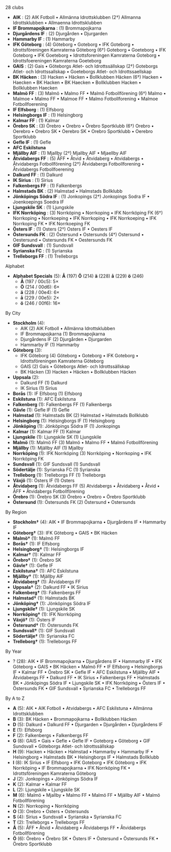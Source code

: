 28 clubs

- **AIK** : (2) AIK Fotboll • Allmänna Idrottsklubben (2†) Allmanna Idrottsklubben • Allmaenna Idrottsklubben
- **IF Brommapojkarna** : (1) Brommapojkarna
- **Djurgårdens IF** : (2) Djurgården • Djurgarden
- **Hammarby IF** : (1) Hammarby
- **IFK Göteborg** : (4) Göteborg • Goteborg • IFK Goteborg • Idrottsföreningen Kamraterna Göteborg (6†) Goteborg • Goeteborg • IFK Goteborg • IFK Goeteborg • Idrottsforeningen Kamraterna Goteborg • Idrottsfoereningen Kamraterna Goeteborg
- **GAIS** : (2) Gais • Göteborgs Atlet- och Idrottssällskap (2†) Goteborgs Atlet- och Idrottssallskap • Goeteborgs Atlet- och Idrottssaellskap
- **BK Häcken** : (3) Hacken • Häcken • Bollklubben Häcken (6†) Hacken • Haecken • BK Hacken • BK Haecken • Bollklubben Hacken • Bollklubben Haecken
- **Malmö FF** : (3) Malmö • Malmo FF • Malmö Fotbollförening (6†) Malmo • Malmoe • Malmo FF • Malmoe FF • Malmo Fotbollforening • Malmoe Fotbollfoerening
- **IF Elfsborg** : (1) Elfsborg
- **Helsingborgs IF** : (1) Helsingborg
- **Kalmar FF** : (1) Kalmar
- **Örebro SK** : (3) Örebro • Orebro • Örebro Sportklubb (6†) Orebro • Oerebro • Orebro SK • Oerebro SK • Orebro Sportklubb • Oerebro Sportklubb
- **Gefle IF** : (1) Gefle
- **AFC Eskilstuna**
- **Mjällby AIF** : (1) Mjallby (2†) Mjallby AIF • Mjaellby AIF
- **Åtvidabergs FF** : (5) ÅFF • Åtvid • Åtvidaberg • Atvidabergs • Åtvidabergs Fotbollförening (2†) Åtvidabergs Fotbollforening • Åtvidabergs Fotbollfoerening
- **Dalkurd FF** : (1) Dalkurd
- **IK Sirius** : (1) Sirius
- **Falkenbergs FF** : (1) Falkenbergs
- **Halmstads BK** : (2) Halmstad • Halmstads Bollklubb
- **Jönköpings Södra IF** : (1) Jonkopings (2†) Jonkopings Sodra IF • Joenkoepings Soedra IF
- **Ljungskile SK** : (1) Ljungskile
- **IFK Norrköping** : (3) Norrköping • Norrkoping • IFK Norrköping FK (6†) Norrkoping • Norrkoeping • IFK Norrkoping • IFK Norrkoeping • IFK Norrkoping FK • IFK Norrkoeping FK
- **Östers IF** : (1) Osters (2†) Osters IF • Oesters IF
- **Östersunds FK** : (2) Östersund • Ostersunds (4†) Ostersund • Oestersund • Ostersunds FK • Oestersunds FK
- **GIF Sundsvall** : (1) Sundsvall
- **Syrianska FC** : (1) Syrianska
- **Trelleborgs FF** : (1) Trelleborgs




Alphabet

- **Alphabet Specials** (5):  **Å** (197) **Ö** (214) **ä** (228) **å** (229) **ö** (246)
  - **Å** (197 / 00c5): 5×
  - **Ö** (214 / 00d6): 6×
  - **ä** (228 / 00e4): 6×
  - **å** (229 / 00e5): 2×
  - **ö** (246 / 00f6): 16×




By City

- **Stockholm** (4): 
  - AIK  (2) AIK Fotboll • Allmänna Idrottsklubben
  - IF Brommapojkarna  (1) Brommapojkarna
  - Djurgårdens IF  (2) Djurgården • Djurgarden
  - Hammarby IF  (1) Hammarby
- **Göteborg** (3): 
  - IFK Göteborg  (4) Göteborg • Goteborg • IFK Goteborg • Idrottsföreningen Kamraterna Göteborg
  - GAIS  (2) Gais • Göteborgs Atlet- och Idrottssällskap
  - BK Häcken  (3) Hacken • Häcken • Bollklubben Häcken
- **Uppsala** (2): 
  - Dalkurd FF  (1) Dalkurd
  - IK Sirius  (1) Sirius
- **Borås** (1): IF Elfsborg  (1) Elfsborg
- **Eskilstuna** (1): AFC Eskilstuna 
- **Falkenberg** (1): Falkenbergs FF  (1) Falkenbergs
- **Gävle** (1): Gefle IF  (1) Gefle
- **Halmstad** (1): Halmstads BK  (2) Halmstad • Halmstads Bollklubb
- **Helsingborg** (1): Helsingborgs IF  (1) Helsingborg
- **Jönköping** (1): Jönköpings Södra IF  (1) Jonkopings
- **Kalmar** (1): Kalmar FF  (1) Kalmar
- **Ljungskile** (1): Ljungskile SK  (1) Ljungskile
- **Malmö** (1): Malmö FF  (3) Malmö • Malmo FF • Malmö Fotbollförening
- **Mjällby** (1): Mjällby AIF  (1) Mjallby
- **Norrköping** (1): IFK Norrköping  (3) Norrköping • Norrkoping • IFK Norrköping FK
- **Sundsvall** (1): GIF Sundsvall  (1) Sundsvall
- **Södertälje** (1): Syrianska FC  (1) Syrianska
- **Trelleborg** (1): Trelleborgs FF  (1) Trelleborgs
- **Växjö** (1): Östers IF  (1) Osters
- **Åtvidaberg** (1): Åtvidabergs FF  (5) Atvidabergs • Åtvidaberg • Åtvid • ÅFF • Åtvidabergs Fotbollförening
- **Örebro** (1): Örebro SK  (3) Örebro • Orebro • Örebro Sportklubb
- **Östersund** (1): Östersunds FK  (2) Östersund • Ostersunds




By Region

- **Stockholm†** (4):   AIK • IF Brommapojkarna • Djurgårdens IF • Hammarby IF
- **Göteborg†** (3):   IFK Göteborg • GAIS • BK Häcken
- **Malmö†** (1):   Malmö FF
- **Borås†** (1):   IF Elfsborg
- **Helsingborg†** (1):   Helsingborgs IF
- **Kalmar†** (1):   Kalmar FF
- **Örebro†** (1):   Örebro SK
- **Gävle†** (1):   Gefle IF
- **Eskilstuna†** (1):   AFC Eskilstuna
- **Mjällby†** (1):   Mjällby AIF
- **Åtvidaberg†** (1):   Åtvidabergs FF
- **Uppsala†** (2):   Dalkurd FF • IK Sirius
- **Falkenberg†** (1):   Falkenbergs FF
- **Halmstad†** (1):   Halmstads BK
- **Jönköping†** (1):   Jönköpings Södra IF
- **Ljungskile†** (1):   Ljungskile SK
- **Norrköping†** (1):   IFK Norrköping
- **Växjö†** (1):   Östers IF
- **Östersund†** (1):   Östersunds FK
- **Sundsvall†** (1):   GIF Sundsvall
- **Södertälje†** (1):   Syrianska FC
- **Trelleborg†** (1):   Trelleborgs FF




By Year

- ? (28):   AIK • IF Brommapojkarna • Djurgårdens IF • Hammarby IF • IFK Göteborg • GAIS • BK Häcken • Malmö FF • IF Elfsborg • Helsingborgs IF • Kalmar FF • Örebro SK • Gefle IF • AFC Eskilstuna • Mjällby AIF • Åtvidabergs FF • Dalkurd FF • IK Sirius • Falkenbergs FF • Halmstads BK • Jönköpings Södra IF • Ljungskile SK • IFK Norrköping • Östers IF • Östersunds FK • GIF Sundsvall • Syrianska FC • Trelleborgs FF






By A to Z

- **A** (5): AIK • AIK Fotboll • Atvidabergs • AFC Eskilstuna • Allmänna Idrottsklubben
- **B** (3): BK Häcken • Brommapojkarna • Bollklubben Häcken
- **D** (5): Dalkurd • Dalkurd FF • Djurgarden • Djurgården • Djurgårdens IF
- **E** (1): Elfsborg
- **F** (2): Falkenbergs • Falkenbergs FF
- **G** (8): GAIS • Gais • Gefle • Gefle IF • Goteborg • Göteborg • GIF Sundsvall • Göteborgs Atlet- och Idrottssällskap
- **H** (9): Hacken • Häcken • Halmstad • Hammarby • Hammarby IF • Helsingborg • Halmstads BK • Helsingborgs IF • Halmstads Bollklubb
- **I** (8): IK Sirius • IF Elfsborg • IFK Goteborg • IFK Göteborg • IFK Norrköping • IF Brommapojkarna • IFK Norrköping FK • Idrottsföreningen Kamraterna Göteborg
- **J** (2): Jonkopings • Jönköpings Södra IF
- **K** (2): Kalmar • Kalmar FF
- **L** (2): Ljungskile • Ljungskile SK
- **M** (6): Malmö • Mjallby • Malmo FF • Malmö FF • Mjällby AIF • Malmö Fotbollförening
- **N** (2): Norrkoping • Norrköping
- **O** (3): Orebro • Osters • Ostersunds
- **S** (4): Sirius • Sundsvall • Syrianska • Syrianska FC
- **T** (2): Trelleborgs • Trelleborgs FF
- **Å** (5): ÅFF • Åtvid • Åtvidaberg • Åtvidabergs FF • Åtvidabergs Fotbollförening
- **Ö** (6): Örebro • Örebro SK • Östers IF • Östersund • Östersunds FK • Örebro Sportklubb




